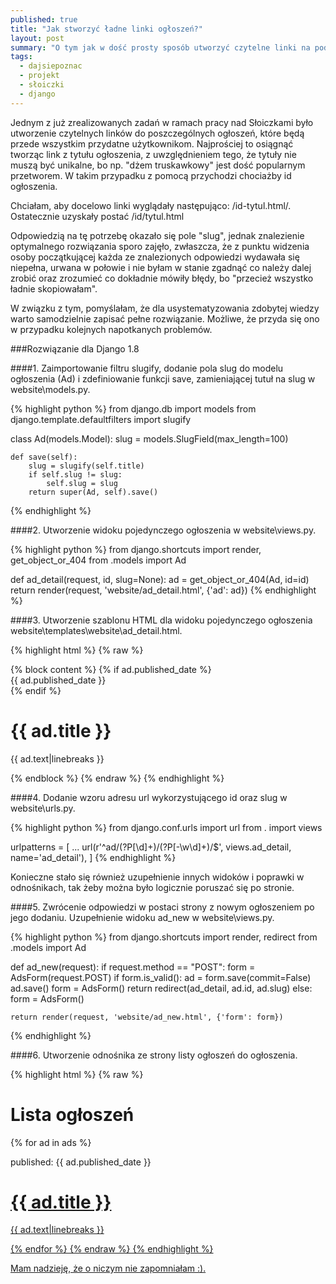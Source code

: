 ```yaml
---
published: true
title: "Jak stworzyć ładne linki ogłoszeń?"
layout: post
summary: "O tym jak w dość prosty sposób utworzyć czytelne linki na podstawie id i tytułu ogłoszenia."
tags: 
  - dajsiepoznac
  - projekt
  - słoiczki
  - django
---
```


Jednym z już zrealizowanych zadań w ramach pracy nad Słoiczkami było utworzenie czytelnych linków do poszczególnych ogłoszeń, które będą przede wszystkim przydatne użytkownikom. Najprościej to osiągnąć tworząc link z tytułu ogłoszenia, z uwzględnieniem tego, że tytuły nie muszą być unikalne, bo np. "dżem truskawkowy" jest dość popularnym przetworem. W takim przypadku z pomocą przychodzi chociażby id ogłoszenia.

Chciałam, aby docelowo linki wyglądały następująco: /id-tytul.html/. Ostatecznie uzyskały postać /id/tytul.html

Odpowiedzią na tę potrzebę okazało się pole "slug", jednak znalezienie optymalnego rozwiązania sporo zajęło, zwłaszcza, że z punktu widzenia osoby początkującej każda ze znalezionych odpowiedzi wydawała się niepełna, urwana w połowie i nie byłam w stanie zgadnąć co należy dalej zrobić oraz zrozumieć co dokładnie mówiły błędy, bo "przecież wszystko ładnie skopiowałam".

W związku z tym, pomyślałam, że dla usystematyzowania zdobytej wiedzy warto samodzielnie zapisać pełne rozwiązanie. Możliwe, że przyda się ono w przypadku kolejnych napotkanych problemów.

###Rozwiązanie dla Django 1.8

####1. Zaimportowanie filtru slugify, dodanie pola slug do modelu ogłoszenia (Ad) i zdefiniowanie funkcji save, zamieniającej tutuł na slug w website\models.py.

{% highlight python %}
from django.db import models
from django.template.defaultfilters import slugify
  
class Ad(models.Model):
    slug = models.SlugField(max_length=100)
	
	def save(self):
		slug = slugify(self.title)
        if self.slug != slug:
            self.slug = slug
        return super(Ad, self).save()
{% endhighlight %}

####2. Utworzenie widoku pojedynczego ogłoszenia w website\views.py.

{% highlight python %}
from django.shortcuts import render, get_object_or_404
from .models import Ad

def ad_detail(request, id, slug=None):
    ad = get_object_or_404(Ad, id=id)
    return render(request, 'website/ad_detail.html', {'ad': ad})
{% endhighlight %}

####3. Utworzenie szablonu HTML dla widoku pojedynczego ogłoszenia website\templates\website\ad_detail.html.

{% highlight html %}
{% raw %}
<body>
    {% block content %}
        {% if ad.published_date %}
             <div class="date">
                {{ ad.published_date }}
            </div>
         {% endif %}
         <h1>{{ ad.title }}</h1>
         <p>{{ ad.text|linebreaks }}</p>
    {% endblock %}
</body>
{% endraw %}
{% endhighlight %}

####4. Dodanie wzoru adresu url wykorzystującego id oraz slug w website\urls.py.

{% highlight python %}
from django.conf.urls import url
from . import views

urlpatterns = [
	...
    url(r'^ad/(?P<id>[\d]+)/(?P<slug>[-\w\d]+)/$', views.ad_detail, name='ad_detail'),
]
{% endhighlight %}

Konieczne stało się również uzupełnienie innych widoków i poprawki w odnośnikach, tak żeby można było logicznie poruszać się po stronie. 

####5. Zwrócenie odpowiedzi w postaci strony z nowym ogłoszeniem po jego dodaniu. Uzupełnienie widoku ad_new w website\views.py.

{% highlight python %}
from django.shortcuts import render, redirect
from .models import Ad

def ad_new(request):
    if request.method == "POST":
        form = AdsForm(request.POST)
        if form.is_valid():
            ad = form.save(commit=False)
            ad.save()
            form = AdsForm()
            return redirect(ad_detail, ad.id, ad.slug)
    else:
        form = AdsForm()

    return render(request, 'website/ad_new.html', {'form': form})
{% endhighlight %}

####6. Utworzenie odnośnika ze strony listy ogłoszeń do ogłoszenia.

{% highlight html %}
{% raw %}
<body>
    <h1>Lista ogłoszeń</h1>
    {% for ad in ads %}
        <div>
            <p>published: {{ ad.published_date }}</p>
            <h1><a href='{% url 'ad_detail' ad.id ad.slug  %}'>{{ ad.title }}</h1>
            <p>{{ ad.text|linebreaks }}</p>
        </div>
    {% endfor %}
</body>
{% endraw %}
{% endhighlight %}

Mam nadzieję, że o niczym nie zapomniałam :). 
